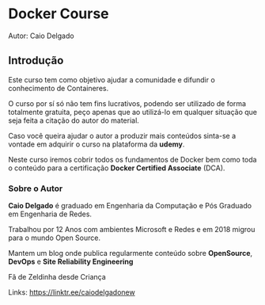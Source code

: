 # Docker Course 
Autor: Caio Delgado  

## Introdução

Este curso tem como objetivo ajudar a comunidade e difundir o conhecimento de Containeres.

O curso por sí só não tem fins lucrativos, podendo ser utilizado de forma totalmente gratuita, peço apenas que ao utilizá-lo em qualquer situação que seja feita a citação do autor do material.

Caso você queira ajudar o autor a produzir mais conteúdos sinta-se a vontade em adquirir o curso na plataforma da **udemy**.

Neste curso iremos cobrir todos os fundamentos de Docker bem como toda o conteúdo para a certificação **Docker Certified Associate** (DCA).

### Sobre o Autor

**Caio Delgado** é graduado em Engenharia da Computação e Pós Graduado em Engenharia de Redes.

Trabalhou por 12 Anos com ambientes Microsoft e Redes e em 2018 migrou para o mundo Open Source.

Mantem um blog onde publica regularmente conteúdo sobre **OpenSource**, **DevOps** e **Site Reliability Engineering**

Fã de Zeldinha desde Criança

Links: https://linktr.ee/caiodelgadonew